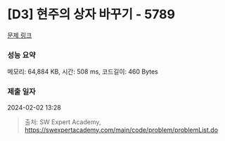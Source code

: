 # [D3] 현주의 상자 바꾸기 - 5789 

[문제 링크](https://swexpertacademy.com/main/code/problem/problemDetail.do?contestProbId=AWYygN36Qn8DFAVm) 

### 성능 요약

메모리: 64,884 KB, 시간: 508 ms, 코드길이: 460 Bytes

### 제출 일자

2024-02-02 13:28



> 출처: SW Expert Academy, https://swexpertacademy.com/main/code/problem/problemList.do